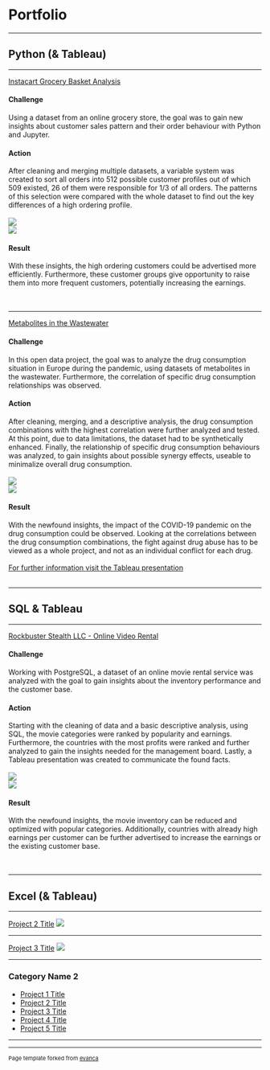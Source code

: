 # Portfolio

---

## Python (& Tableau)

---

[Instacart Grocery Basket Analysis](https://github.com/nb0401/Data-Analytics-Course/tree/main/4.%20Project%20-%20Python)<br>
#### Challenge<br>
Using a dataset from an online grocery store, the goal was to gain new insights about customer sales pattern and their order behaviour with Python and Jupyter.<br>
#### Action<br>
After cleaning and merging multiple datasets, a variable system was created to sort all orders into 512 possible customer profiles out of which 509 existed, 26 of them were responsible for 1/3 of all orders. The patterns of this selection were compared with the whole dataset to find out the key differences of a high ordering profile.<br><br>
<img src="images/512 Profiles.png"/><br>
<img src="images/Other Charts 512.png"/><br>
#### Result<br>
With these insights, the high ordering customers could be advertised more efficiently. Furthermore, these customer groups give opportunity to raise them into more frequent customers, potentially increasing the earnings.<br><br><br>

---

[Metabolites in the Wastewater](https://github.com/nb0401/Data-Analytics-Course/tree/main/5.%20Project%20-%20Open%20Data%20Project)<br>
#### Challenge<br>
In this open data project, the goal was to analyze the drug consumption situation in Europe during the pandemic, using datasets of metabolites in the wastewater. Furthermore, the correlation of specific drug consumption relationships was observed.<br>
#### Action<br>
After cleaning, merging, and a descriptive analysis, the drug consumption combinations with the highest correlation were further analyzed and tested. At this point, due to data limitations, the dataset had to be synthetically enhanced. Finally, the relationship of specific drug consumption behaviours was analyzed, to gain insights about possible synergy effects, useable to minimalize overall drug consumption.<br><br>
<img src="images/Diff Weekend Weekday.png"/><br>
<img src="images/Coc Daily mean x Can Daily mean.png"/><br>
#### Result <br>
With the newfound insights, the impact of the COVID-19 pandemic on the drug consumption could be observed. Looking at the correlations between the drug consumption combinations, the fight against drug abuse has to be viewed as a whole project, and not as an individual conflict for each drug.<br><br>
[For further information visit the Tableau presentation](https://public.tableau.com/app/profile/nb7086/viz/UsingMetabolitesintheWastewatertomeasureDrugConsumption/Story1)<br><br>

---

## SQL & Tableau

---

[Rockbuster Stealth LLC - Online Video Rental](https://github.com/nb0401/Data-Analytics-Course/tree/main/3.%20Project%20-%20SQL)<br>
#### Challenge<br>
Working with PostgreSQL, a dataset of an online movie rental service was analyzed with the goal to gain insights about the inventory performance and the customer base.<br>
#### Action<br>
Starting with the cleaning of data and a basic descriptive analysis, using SQL, the movie categories were ranked by popularity and earnings. Furthermore, the countries with the most profits were ranked and further analyzed to gain the insights needed for the management board. Lastly, a Tableau presentation was created to communicate the found facts.<br><br>
<img src="images/Rockbuster 1.jpg"/><br>
<img src="images/Rockbuster 3.png"/><br>
#### Result<br>
With the newfound insights, the movie inventory can be reduced and optimized with popular categories. Additionally, countries with already high earnings per customer can be further advertised to increase the earnings or the existing customer base.<br><br><br>

---

## Excel (& Tableau)





---
[Project 2 Title](/pdf/sample_presentation.pdf)
<img src="images/dummy_thumbnail.jpg?raw=true"/>

---
[Project 3 Title](http://example.com/)
<img src="images/dummy_thumbnail.jpg?raw=true"/>

---

### Category Name 2

- [Project 1 Title](http://example.com/)
- [Project 2 Title](http://example.com/)
- [Project 3 Title](http://example.com/)
- [Project 4 Title](http://example.com/)
- [Project 5 Title](http://example.com/)

---




---
<p style="font-size:11px">Page template forked from <a href="https://github.com/evanca/quick-portfolio">evanca</a></p>
<!-- Remove above link if you don't want to attibute -->
